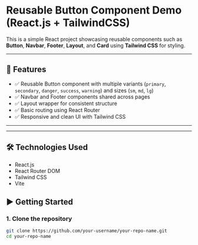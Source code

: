 # Reusable Button Component Demo (React.js + TailwindCSS)

This is a simple React project showcasing reusable components such as **Button**, **Navbar**, **Footer**, **Layout**, and **Card** using **Tailwind CSS** for styling.

---

## 🚀 Features

- ✅ Reusable Button component with multiple variants (`primary`, `secondary`, `danger`, `success`, `warning`) and sizes (`sm`, `md`, `lg`)
- ✅ Navbar and Footer components shared across pages
- ✅ Layout wrapper for consistent structure
- ✅ Basic routing using React Router
- ✅ Responsive and clean UI with Tailwind CSS

---


---


## 🛠️ Technologies Used

- React.js
- React Router DOM
- Tailwind CSS
- Vite

## ▶️ Getting Started

### 1. Clone the repository

```bash
git clone https://github.com/your-username/your-repo-name.git
cd your-repo-name

